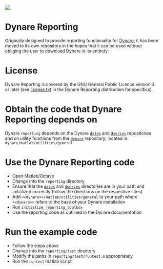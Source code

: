 ![](https://travis-ci.org/DynareTeam/reporting.svg?branch=master)

# Dynare Reporting

Originally designed to provide reporting functionality for
[Dynare](http://www.dynare.org), it has been moved to its own
repository in the hopes that it can be used without obliging the user
to download Dynare in its entirety.

# License

Dynare Reporting is covered by the GNU General Public Licence version 3 or later
(see [license.txt](license.txt) in the Dynare Reporting distribution for
specifics).

# Obtain the code that Dynare Reporting depends on

Dynare ```reporting``` depends on the Dynare
[```dates```](https://github.com/DynareTeam/dates) and
[```dseries```](https://github.com/DynareTeam/dseries) repositories and on
utility functions from the [```dynare```](https://github.com/DynareTeam/dynare)
repository, located in ```dynare/matlab/utilities/general```

# Use the Dynare Reporting code

- Open Matlab/Octave
- Change into the ```reporting``` directory
- Ensure that the [```dates```](https://github.com/DynareTeam/dates)
  and [```dseries```](https://github.com/DynareTeam/dseries)
  directories are in your path and initialized correctly (follow the
  directions on the respective sites)
- Add ```<<dynare>>/matlab/utilities/general``` to your path where ```<<dynare>>``` refers to the base of your Dynare installation
- Run ```initialize_reporting_toolbox```
- Use the reporting code as outlined in the Dynare documentation

# Run the example code

- Follow the steps above
- Change into the ```reporting/test``` directory
- Modify the paths in ```reporting/test/runtest.m``` appropriately
- Run the ```runtest``` matlab script
